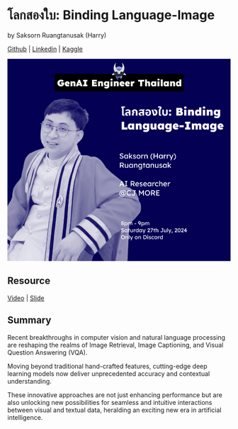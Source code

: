 # โลกสองใบ: Binding Language-Image

by Saksorn Ruangtanusak (Harry)

[Github](https://github.com/huak95) | [Linkedin](https://www.linkedin.com/in/saksorn/) | [Kaggle](https://www.kaggle.com/saksornh)

![image info](./event_cover.png)

## Resource

[Video](TBA) | [Slide](./material/slide_binding_language_Image.pdf)

## Summary
Recent breakthroughs in computer vision and natural language processing are reshaping the realms of Image Retrieval, Image Captioning, and Visual Question Answering (VQA). 

Moving beyond traditional hand-crafted features, cutting-edge deep learning models now deliver unprecedented accuracy and contextual understanding. 

These innovative approaches are not just enhancing performance but are also unlocking new possibilities for seamless and intuitive interactions between visual and textual data, heralding an exciting new era in artificial intelligence.